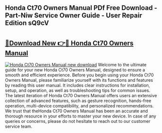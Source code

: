 ## Honda Ct70 Owners Manual PDf Free Download - Part-Niw Service Owner Guide - User Repair Edition sQ9cV

# <h2><a href="http://bc21446.oget.top/?id=Honda+Ct70+Owners+Manual">🔗Download New 👉🔴 Honda Ct70 Owners Manual</a></h2>

[![Honda Ct70 Owners Manual new download](https://i.imgur.com/5g1atiW.png)](http://bc21446.oget.top/?id=Honda+Ct70+Owners+Manual)
Welcome to the ultimate guide for your new Honda Ct70 Owners Manual, designed to ensure a smooth and efficient experience. Before you begin using your Honda Ct70 Owners Manual, please familiarize yourself with its functions and features by reading this user manual. It includes clear instructions for installation, setup, and operation, as well as troubleshooting tips for common issues. The latest iteration of Honda Ct70 Owners Manual offers users an extensive collection of advanced features, such as gesture recognition, hands-free operation, multi-device compatibility, and personalized recommendations. We trust that theHonda Ct70 Owners Manual has been an accurate and thorough resource in your efforts to master your new device. In case of any queries or concerns, please do not hesitate to reach out to our customer service team.
